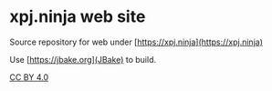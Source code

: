 # xpj.ninja web site

Source repository for web under [https://xpj.ninja](https://xpj.ninja)

Use [https://jbake.org](JBake) to build.

[CC BY 4.0](https://creativecommons.org/licenses/by/4.0/)